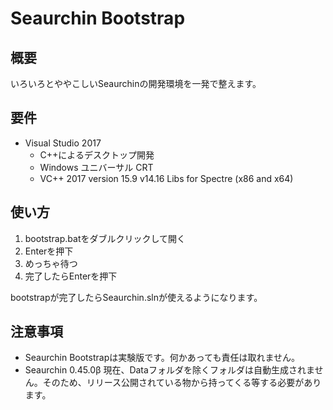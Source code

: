 # Seaurchin Bootstrap

## 概要

いろいろとややこしいSeaurchinの開発環境を一発で整えます。

## 要件

- Visual Studio 2017
  - C++によるデスクトップ開発
  - Windows ユニバーサル CRT
  - VC++ 2017 version 15.9 v14.16 Libs for Spectre (x86 and x64)
  
## 使い方

1. bootstrap.batをダブルクリックして開く
2. Enterを押下
3. めっちゃ待つ
4. 完了したらEnterを押下

bootstrapが完了したらSeaurchin.slnが使えるようになります。

## 注意事項

- Seaurchin Bootstrapは実験版です。何かあっても責任は取れません。
- Seaurchin 0.45.0β 現在、Dataフォルダを除くフォルダは自動生成されません。そのため、リリース公開されている物から持ってくる等する必要があります。
